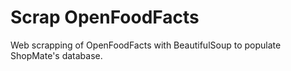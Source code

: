# Scrap OpenFoodFacts

Web scrapping of OpenFoodFacts with BeautifulSoup to populate ShopMate's database. 
